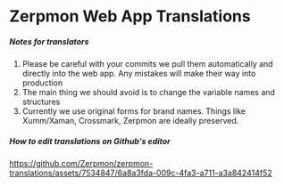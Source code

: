 # Zerpmon Web App Translations

##### Notes for translators
1. Please be careful with your commits we pull them automatically and directly into the web app. Any mistakes will make their way into production
2. The main thing we should avoid is to change the variable names and structures
3. Currently we use original forms for brand names. Things like Xumm/Xaman, Crossmark, Zerpmon are ideally preserved.

##### How to edit translations on Github's editor
https://github.com/Zerpmon/zerpmon-translations/assets/7534847/6a8a3fda-009c-4fa3-a711-a3a842414f52


